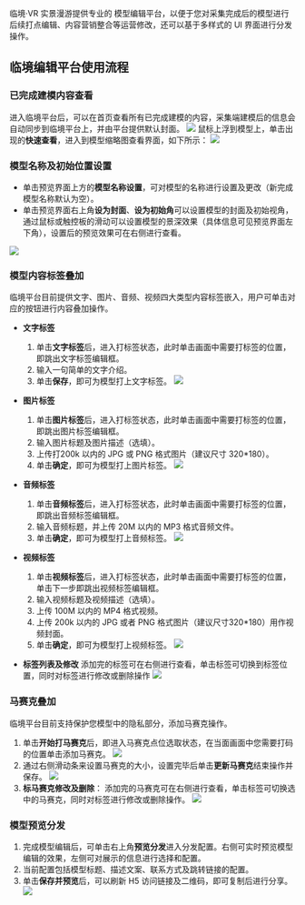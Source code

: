 临境·VR 实景漫游提供专业的 模型编辑平台，以便于您对采集完成后的模型进行后续打点编辑、内容营销整合等运营修改，还可以基于多样式的 UI 界面进行分发操作。


## 临境编辑平台使用流程

### 已完成建模内容查看
进入临境平台后，可以在首页查看所有已完成建模的内容，采集端建模后的信息会自动同步到临境平台上，并由平台提供默认封面。
![](https://qcloudimg.tencent-cloud.cn/raw/26a19b9f3dec6335198a5901e13963de.png)
鼠标上浮到模型上，单击出现的**快速查看**，进入到模型缩略图查看界面，如下所示：
![](https://qcloudimg.tencent-cloud.cn/raw/3789f84007c29d58d59f834e25c306dc.png)

### 模型名称及初始位置设置
- 单击预览界面上方的**模型名称设置**，可对模型的名称进行设置及更改（新完成模型名称默认为空）。
- 单击预览界面右上角**设为封面**、**设为初始角**可以设置模型的封面及初始视角，通过鼠标或触控板的滑动可以设置模型的景深效果（具体信息可见预览界面左下角），设置后的预览效果可在右侧进行查看。

![](https://qcloudimg.tencent-cloud.cn/raw/4b506fe5245add7e0fedf4ae976205be.png)

### 模型内容标签叠加
临境平台目前提供文字、图片、音频、视频四大类型内容标签嵌入，用户可单击对应的按钮进行内容叠加操作。
- **文字标签**[](id:txt)
	1. 单击**文字标签**后，进入打标签状态，此时单击画面中需要打标签的位置，即跳出文字标签编辑框。
	2. 输入一句简单的文字介绍。
	3. 单击**保存**，即可为模型打上文字标签。
  ![](https://qcloudimg.tencent-cloud.cn/raw/c7dba4d99e4a5df0d400eaf0f3ca00ef.png)

- **图片标签**[](id:picture)
	1. 单击**图片标签**后，进入打标签状态，此时单击画面中需要打标签的位置，即跳出图片标签编辑框。
	2. 输入图片标题及图片描述（选填）。
	3. 上传打200k 以内的 JPG 或 PNG 格式图片（建议尺寸 320*180）。
	4. 单击**确定**，即可为模型打上图片标签。
		![](https://qcloudimg.tencent-cloud.cn/raw/28ee9cc68f71d15b46051f10c2c0b71d.png)
		
- **音频标签**[](id:audio)
	1.  单击**音频标签**后，进入打标签状态，此时单击画面中需要打标签的位置，即跳出音频标签编辑框。
	2.  输入音频标题，并上传 20M 以内的 MP3 格式音频文件。
	3.  单击**确定**，即可为模型打上音频标签。
![](https://qcloudimg.tencent-cloud.cn/raw/1145055efb8c8bd59ab896a89678f6b4.png)

- **视频标签**[](id:video)
	1. 单击**视频标签**后，进入打标签状态，此时单击画面中需要打标签的位置，单击下一步即跳出视频标签编辑框。
	2. 输入视频标题及视频描述（选填）。
	3. 上传 100M 以内的 MP4 格式视频。
	4. 上传 200k 以内的 JPG 或者 PNG 格式图片（建议尺寸320*180）用作视频封面。
	5. 单击**确定**，即可为模型打上视频标签。
  ![](https://qcloudimg.tencent-cloud.cn/raw/1a89f178c1d4d196053fde8a86fd23b3.png)

- **标签列表及修改**
添加完的标签可在右侧进行查看，单击标签可切换到标签位置，同时对标签进行修改或删除操作
![](https://qcloudimg.tencent-cloud.cn/raw/df7d2051fdb8e46cd06d2244675aae51.png)

### 马赛克叠加
临境平台目前支持保护您模型中的隐私部分，添加马赛克操作。
1. 单击**开始打马赛克**后，即进入马赛克点位选取状态，在当面画面中您需要打码的位置单击添加马赛克。
![](https://qcloudimg.tencent-cloud.cn/raw/c2b334518a3c115c4f38bd44e7064bf8.png)
2. 通过右侧滑动条来设置马赛克的大小，设置完毕后单击**更新马赛克**结束操作并保存。
![](https://qcloudimg.tencent-cloud.cn/raw/bbafcbfda3704e1e0a4a88c4672394c4.png)
3. **标马赛克修改及删除**：
添加完的马赛克可在右侧进行查看，单击标签可切换选中的马赛克，同时对标签进行修改或删除操作。
![](https://qcloudimg.tencent-cloud.cn/raw/41b4e05396589a7351ba392929023b9a.png)

### 模型预览分发
1. 完成模型编辑后，可单击右上角**预览分发**进入分发配置。右侧可实时预览模型编辑的效果，左侧可对展示的信息进行选择和配置。
2. 当前配置包括模型标题、描述文案、联系方式及跳转链接的配置。
3. 单击**保存并预览**后，可以刷新 H5 访问链接及二维码，即可复制后进行分享。
![](https://qcloudimg.tencent-cloud.cn/raw/23f5c027b0b0faa78d2d76a256c7fc97.png)

